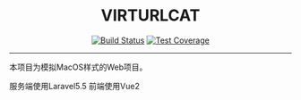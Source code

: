 <h1 align="center">VIRTURLCAT</h1>
<p align="center">
   <a href="https://travis-ci.org/catcoder/virtualcat"><img alt="Build Status" src="https://img.shields.io/travis/sentsin/layui/master.svg"></a>
     <a href="https://coveralls.io/r/catcoder/virtualcat?branch=master"><img alt="Test Coverage" src="https://img.shields.io/coveralls/sentsin/layui/master.svg"></a>
</p>

---

本项目为模拟MacOS样式的Web项目。

服务端使用Laravel5.5
前端使用Vue2
